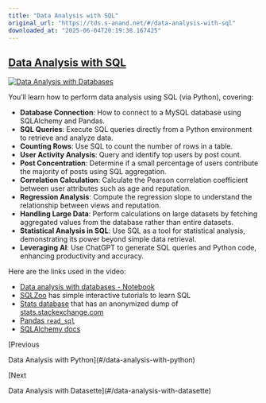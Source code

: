 ```yaml
---
title: "Data Analysis with SQL"
original_url: "https://tds.s-anand.net/#/data-analysis-with-sql"
downloaded_at: "2025-06-04T20:19:38.167425"
---
```


[Data Analysis with SQL](#/data-analysis-with-sql?id=data-analysis-with-sql)
----------------------------------------------------------------------------

[![Data Analysis with Databases](https://i.ytimg.com/vi_webp/Xn3QkYrThbI/sddefault.webp)](https://youtu.be/Xn3QkYrThbI)

You’ll learn how to perform data analysis using SQL (via Python), covering:

* **Database Connection**: How to connect to a MySQL database using SQLAlchemy and Pandas.
* **SQL Queries**: Execute SQL queries directly from a Python environment to retrieve and analyze data.
* **Counting Rows**: Use SQL to count the number of rows in a table.
* **User Activity Analysis**: Query and identify top users by post count.
* **Post Concentration**: Determine if a small percentage of users contribute the majority of posts using SQL aggregation.
* **Correlation Calculation**: Calculate the Pearson correlation coefficient between user attributes such as age and reputation.
* **Regression Analysis**: Compute the regression slope to understand the relationship between views and reputation.
* **Handling Large Data**: Perform calculations on large datasets by fetching aggregated values from the database rather than entire datasets.
* **Statistical Analysis in SQL**: Use SQL as a tool for statistical analysis, demonstrating its power beyond simple data retrieval.
* **Leveraging AI**: Use ChatGPT to generate SQL queries and Python code, enhancing productivity and accuracy.

Here are the links used in the video:

* [Data analysis with databases - Notebook](https://colab.research.google.com/drive/1j_5AsWdf0SwVHVgfbEAcg7vYguKUN41o)
* [SQLZoo](https://www.sqlzoo.net/wiki/SQL_Tutorial) has simple interactive tutorials to learn SQL
* [Stats database](https://relational-data.org/dataset/Stats) that has an anonymized dump of [stats.stackexchange.com](https://stats.stackexchange.com/)
* [Pandas `read_sql`](https://pandas.pydata.org/docs/reference/api/pandas.read_sql.html)
* [SQLAlchemy docs](https://docs.sqlalchemy.org/)

[Previous

Data Analysis with Python](#/data-analysis-with-python)

[Next

Data Analysis with Datasette](#/data-analysis-with-datasette)
